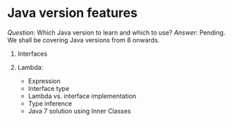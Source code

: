 

# Java version features
*Question*: Which Java version to learn and which to use?
*Answer*: Pending. We shall be covering Java versions from 8 onwards.

  1. Interfaces
  2. Lambda:
      
        - Expression
        - Interface type
        - Lambda vs. interface implementation
        - Type inference
        - Java 7 solution using Inner Classes
